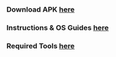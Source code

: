 ### Download APK [here](https://virtualmachinery.weebly.com/limbo-downloads.html)    
### Instructions & OS Guides [here](https://virtualmachinery.weebly.com/tutorials.html)  
### Required Tools [here](https://virtualmachinery.weebly.com/android-tools.html)   